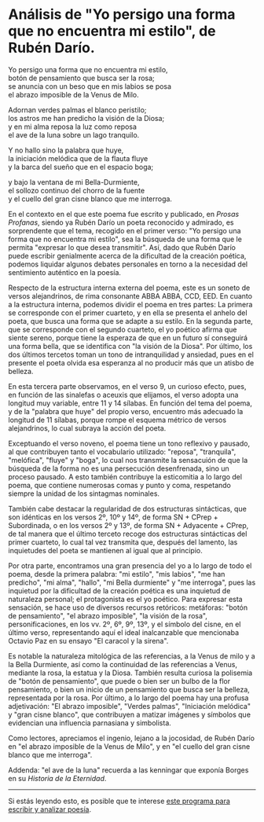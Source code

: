 # Análisis de "Yo persigo una forma que no encuentra mi estilo", de Rubén Darío.

Yo persigo una forma que no encuentra mi estilo,  
botón de pensamiento que busca ser la rosa;  
se anuncia con un beso que en mis labios se posa  
el abrazo imposible de la Venus de Milo.  

Adornan verdes palmas el blanco peristilo;   
los astros me han predicho la visión de la Diosa;   
y en mi alma reposa la luz como reposa  
el ave de la luna sobre un lago tranquilo.  

Y no hallo sino la palabra que huye,  
la iniciación melódica que de la flauta fluye  
y la barca del sueño que en el espacio boga;  

y bajo la ventana de mi Bella-Durmiente,  
el sollozo continuo del chorro de la fuente  
y el cuello del gran cisne blanco que me interroga.  



En el contexto en el que este poema fue escrito y publicado, en *Prosas Profanas*, siendo ya Rubén Darío un poeta reconocido y admirado, es sorprendente que el tema, recogido en el primer verso: "Yo persigo una forma que no encuentra mi estilo", sea la búsqueda de una forma que le permita "expresar lo que desea transmitir". Así, dado que Rubén Darío puede escribir genialmente acerca de la dificultad de la creación poética, podemos liquidar algunos debates personales en torno a la necesidad del sentimiento auténtico en la poesía.



Respecto de la estructura interna externa del poema, este es un soneto de versos alejandrinos, de rima consonante ABBA ABBA, CCD, EED. En cuanto a la estructura interna, podemos dividir el poema en tres partes: La primera se corresponde con el primer cuarteto, y en ella se presenta el anhelo del poeta, que busca una forma que se adapte a su estilo. En la segunda parte, que se corresponde con el segundo cuarteto, el yo poético afirma que siente sereno, porque tiene la esperaza de que en un futuro sí conseguirá una forma bella, que se identifica con "la visión de la Diosa". Por último, los dos últimos tercetos toman un tono de intranquilidad y ansiedad, pues en el presente el poeta olvida esa esperanza al no producir más que un atisbo de belleza.



En esta tercera parte observamos, en el verso 9, un curioso efecto, pues, en función de las sinalefas o aceuxis que elijamos, el verso adopta una longitud muy variable, entre 11 y 14 sílabas. En función del tema del poema, y de la "palabra que huye" del propio verso, encuentro más adecuado la longitud de 11 sílabas, porque rompe el esquema métrico de versos alejandrinos, lo cual subraya la acción del poeta.



Exceptuando el verso noveno, el poema tiene un tono reflexivo y pausado, al que contribuyen tanto el vocabulario utilizado: "reposa", "tranquila", "melófica", "fluye" y "boga", lo cual nos transmite la sensacuión de que la búsqueda de la forma no es una persecución desenfrenada, sino un proceso pausado. A esto también contribuye la esticomitia a lo largo del poema, que contiene numerosas comas y punto y coma, respetando siempre la unidad de los sintagmas nominales.



También cabe destacar la regularidad de dos estructuras sintácticas, que son idénticas en los versos 2º, 10º y 14º, de forma SN + CPrep + Subordinada, o en los versos 2º y 13º, de forma SN + Adyacente + CPrep, de tal manera que el último terceto recoge dos estructuras sintácticas del primer cuarteto, lo cual tal vez transmita que, después del lamento, las inquietudes del poeta se mantienen al igual que al principio.



Por otra parte, encontramos una gran presencia del yo a lo largo de todo el poema, desde la primera palabra: "mi estilo", "mis labios", "me han predicho", "mi alma", "hallo", "mi Bella durmiente" y "me interroga", pues las inquietud por la dificultad de la creación poética es una inquietud de naturaleza personal; el protagonista es el yo poético. Para expresar esta sensación, se hace uso de diversos recursos retóricos: metáforas: "botón de pensamiento", "el abrazo imposible", "la visión de la rosa", personificaciones, en los vv. 2º, 6º, 9º, 13º, y el símbolo del cisne, en el último verso, representando aquí el ideal inalcanzable que mencionaba Octavio Paz en su ensayo "El caracol y la sirena".



Es notable la naturaleza mitológica de las referencias, a la Venus de milo y a la Bella Durmiente, así como la continuidad de las referencias a Venus, mediante la rosa, la estatua y la Diosa. También resulta curiosa la polisemia de "botón de pensamiento", que puede o bien ser un bulbo de la flor pensamiento, o bien un inicio de un pensamiento que busca ser la belleza, representada por la rosa. Por último, a lo largo del poema hay una profusa adjetivación: "El abrazo imposible", "Verdes palmas", "Iniciación melódica" y "gran cisne blanco", que contribuyen a matizar imágenes y símbolos que evidencian una influencia parnasiana y simbolista.



Como lectores, apreciamos el ingenio, lejano a la jocosidad, de Rubén Darío en "el abrazo imposible de la Venus de Milo", y en "el cuello del gran cisne blanco que me interroga".



Addenda: "el ave de la luna" recuerda a las kenningar que exponía Borges en su *Historia de la Eternidad*.

***

Si estás leyendo esto, es posible que te interese [este programa para escribir y analizar poesía](https://blogdelecturadenuno.blogspot.com/2020/12/q-un-programa-para-escribir-y-analizar-poemas-y-poesia.html).  

